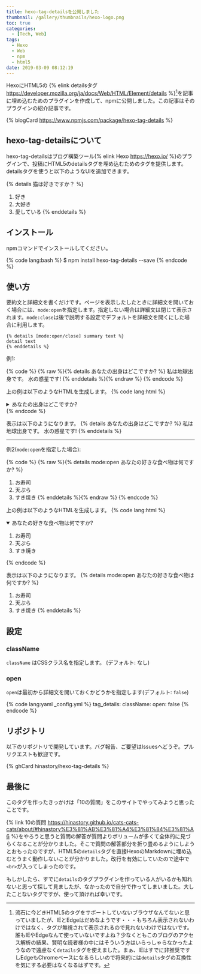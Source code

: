 ```yaml
---
title: hexo-tag-detailsを公開しました
thumbnail: /gallery/thumbnails/hexo-logo.png
toc: true
categories:
  - [Tech, Web]
tags:
  - Hexo
  - Web
  - npm
  - html5
date: 2019-03-09 08:12:19
---
```

HexoにHTML5の {% elink detailsタグ https://developer.mozilla.org/ja/docs/Web/HTML/Element/details %}[^1]を記事に埋め込むためのプラグインを作成して、npmに公開しました。この記事はそのプラグインの紹介記事です。

{% blogCard https://www.npmjs.com/package/hexo-tag-details %}

[^1]: 流石に今どきHTML5のタグをサポートしていないブラウザなんてないと思っていましたが、IEとEdgeはだめなようです・・・もちろん表示されないわけではなく、タグが無視されて表示されるので見れないわけではないです。誰もIEやEdgeなんて使っていないですよね？少なくともこのブログのアクセス解析の結果、賢明な読者様の中にはそういう方はいらっしゃらなかったようなので遠慮なく`details`タグを使えました。まぁ、IEはすでに非推奨ですしEdgeもChromeベースになるらしいので将来的には`details`タグの互換性を気にする必要はなくなるはずです。

<!-- more -->

## hexo-tag-detailsについて

hexo-tag-detailsはブログ構築ツール{% elink Hexo https://hexo.io/ %}のプラグインで、投稿にHTML5のdetailsタグを埋め込むためのタグを提供します。detailsタグを使うと以下のようなUIを追加できます。

{% details 猫は好きですか？ %}
1. 好き
2. 大好き
3. 愛している
{% enddetails %}

## インストール

npmコマンドでインストールしてください。

{% code lang:bash %}
$ npm install hexo-tag-details --save
{% endcode %}

## 使い方

要約文と詳細文を書くだけです。ページを表示したしたときに詳細文を開いておく場合には、`mode:open`を指定します。指定しない場合は詳細文は閉じて表示されます。`mode:close`は後で説明する設定でデフォルトを詳細文を開くにした場合に利用します。


```
{% details [mode:open/close] summary text %}
detail text
{% enddetails %}
```

例1:

{% code %}
{% raw %}{% details あなたの出身はどこですか? %}
私は地球出身です。 水の惑星です!
{% enddetails %}{% endraw %}
{% endcode %}

上の例は以下のようなHTMLを生成します。
{% code lang:html %}
<details>
  <summary>あなたの出身はどこですか?</summary>
  私は地球出身です。 水の惑星です!
</details>
{% endcode %}


表示は以下のようになります。
{% details あなたの出身はどこですか? %}
私は地球出身です。 水の惑星です!
{% enddetails %}

----
例2(`mode:open`を指定した場合):

{% code %}
{% raw %}{% details mode:open あなたの好きな食べ物は何ですか? %}
1. お寿司
2. 天ぷら
3. すき焼き
{% enddetails %}{% endraw %}
{% endcode %}

上の例は以下のようなHTMLを生成します。
{% code lang:html %}
<details open="open">
  <summary>あなたの好きな食べ物は何ですか?</summary>
  <ol>
    <li>お寿司</li>
    <li>天ぷら</li>
    <li>すき焼き</li>
  </ol>
</details>
{% endcode %}

表示は以下のようになります。
{% details mode:open あなたの好きな食べ物は何ですか? %}
1. お寿司
2. 天ぷら
3. すき焼き
{% enddetails %}

## 設定

### className
`className` はCSSクラス名を指定します。 (デフォルト: なし)

### open

`open`は最初から詳細文を開いておくかどうかを指定します(デフォルト: `false`)

{% code lang:yaml _config.yml %}
tag_details:
  className:
  open: false
{% endcode %}

## リポジトリ

以下のリポジトリで開発しています。バグ報告、ご要望はIssuesへどうぞ。プルリクエストも歓迎です。

{% ghCard hinastory/hexo-tag-details %}

## 最後に

このタグを作ったきっかけは「10の質問」をこのサイトでやってみようと思ったことです。

{% link 10の質問 https://hinastory.github.io/cats-cats-cats/about/#hinastory%E3%81%AB%E3%81%A4%E3%81%84%E3%81%A6 %}をやろうと思うと質問の解答が質問よりボリュームが多くて全体的に見づらくなることが分かりました。そこで質問の解答部分を折り畳めるようにしようとおもったのですが、HTML5の`details`タグを直接HexoのMarkdownに埋め込むとうまく動作しないことが分かりました。改行を有効にしていたので途中で`<br>`が入ってしまったのです。

もしかしたら、すでに`details`のタグプラグインを作っている人がいるかも知れないと思って探して見ましたが、なかったので自分で作ってしまいました。大したことないタグですが、使って頂ければ幸いです。
